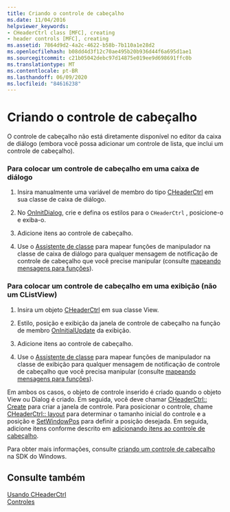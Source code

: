 ```yaml
---
title: Criando o controle de cabeçalho
ms.date: 11/04/2016
helpviewer_keywords:
- CHeaderCtrl class [MFC], creating
- header controls [MFC], creating
ms.assetid: 7864d9d2-4a2c-4622-b58b-7b110a1e28d2
ms.openlocfilehash: b08dd4d3f12c70ae495b20b936d44f6a695d1ae1
ms.sourcegitcommit: c21b05042debc97d14875e019ee9d698691ffc0b
ms.translationtype: MT
ms.contentlocale: pt-BR
ms.lasthandoff: 06/09/2020
ms.locfileid: "84616238"
---
```

# <a name="creating-the-header-control"></a>Criando o controle de cabeçalho

O controle de cabeçalho não está diretamente disponível no editor da caixa de diálogo (embora você possa adicionar um controle de lista, que inclui um controle de cabeçalho).

### <a name="to-put-a-header-control-in-a-dialog-box"></a>Para colocar um controle de cabeçalho em uma caixa de diálogo

1. Insira manualmente uma variável de membro do tipo [CHeaderCtrl](reference/cheaderctrl-class.md) em sua classe de caixa de diálogo.

1. No [OnInitDialog](reference/cdialog-class.md#oninitdialog), crie e defina os estilos para o `CHeaderCtrl` , posicione-o e exiba-o.

1. Adicione itens ao controle de cabeçalho.

1. Use o [Assistente de classe](reference/mfc-class-wizard.md) para mapear funções de manipulador na classe de caixa de diálogo para qualquer mensagem de notificação de controle de cabeçalho que você precise manipular (consulte [mapeando mensagens para funções](reference/mapping-messages-to-functions.md)).

### <a name="to-put-a-header-control-in-a-view-not-a-clistview"></a>Para colocar um controle de cabeçalho em uma exibição (não um CListView)

1. Insira um objeto [CHeaderCtrl](reference/cheaderctrl-class.md) em sua classe View.

1. Estilo, posição e exibição da janela de controle de cabeçalho na função de membro [OnInitialUpdate](reference/cview-class.md#oninitialupdate) da exibição.

1. Adicione itens ao controle de cabeçalho.

1. Use o [Assistente de classe](reference/mfc-class-wizard.md) para mapear funções de manipulador na classe de exibição para qualquer mensagem de notificação de controle de cabeçalho que você precisa manipular (consulte [mapeando mensagens para funções](reference/mapping-messages-to-functions.md)).

Em ambos os casos, o objeto de controle inserido é criado quando o objeto View ou Dialog é criado. Em seguida, você deve chamar [CHeaderCtrl:: Create](reference/cheaderctrl-class.md#create) para criar a janela de controle. Para posicionar o controle, chame [CHeaderCtrl:: layout](reference/cheaderctrl-class.md#layout) para determinar o tamanho inicial do controle e a posição e [SetWindowPos](reference/cwnd-class.md#setwindowpos) para definir a posição desejada. Em seguida, adicione itens conforme descrito em [adicionando itens ao controle de cabeçalho](adding-items-to-the-header-control.md).

Para obter mais informações, consulte [criando um controle de cabeçalho](/windows/win32/Controls/header-controls) na SDK do Windows.

## <a name="see-also"></a>Consulte também

[Usando CHeaderCtrl](using-cheaderctrl.md)<br/>
[Controles](controls-mfc.md)
